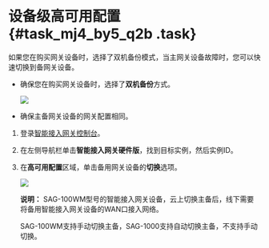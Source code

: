 # 设备级高可用配置 {#task_mj4_by5_q2b .task}

如果您在购买网关设备时，选择了双机备份模式，当主网关设备故障时，您可以快速切换到备网关设备。

-   确保您在购买网关设备时，选择了**双机备份**方式。

    ![](http://static-aliyun-doc.oss-cn-hangzhou.aliyuncs.com/assets/img/17036/15561605528559_zh-CN.png)

-   确保主备网关设备的网关配置相同。

1.  登录[智能接入网关控制台](https://smartag.console.aliyun.com)。
2.  在左侧导航栏单击**智能接入网关硬件版**，找到目标实例，然后实例ID。
3.  在**高可用配置**区域，单击备用网关设备的**切换**选项。 

    ![](http://static-aliyun-doc.oss-cn-hangzhou.aliyuncs.com/assets/img/17036/15561605548561_zh-CN.png)

    **说明：** SAG-100WM型号的智能接入网关设备，云上切换主备后，线下需要将备用智能接入网关设备的WAN口接入网络。

    SAG-100WM支持手动切换主备，SAG-1000支持自动切换主备，不支持手动切换。


